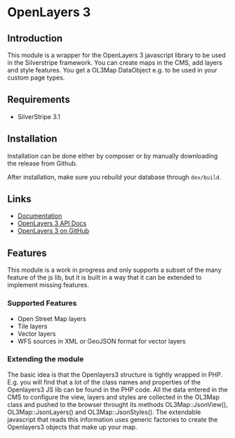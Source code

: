 # OpenLayers 3

## Introduction

This module is a wrapper for the OpenLayers 3 javascript library to be used in the Silverstripe framework. You can create maps in the CMS, add layers and style features. You get a OL3Map DataObject e.g. to be used in your custom page types.

## Requirements

 * SilverStripe 3.1

## Installation

Installation can be done either by composer or by manually downloading the
release from Github.

After installation, make sure you rebuild your database through `dev/build`.

## Links ##

 * [Documentation](docs/en/index.md)
 * [OpenLayers 3 API Docs](http://openlayers.org/en/v3.19.1/apidoc/)
 * [OpenLayers 3 on GitHub](https://github.com/openlayers/ol3)

## Features

This module is a work in progress and only supports a subset of the many feature of the js lib, but it is built in a way that it can be extended to implement missing features.

### Supported Features

 * Open Street Map layers
 * Tile layers
 * Vector layers
 * WFS sources in XML or GeoJSON format for vector layers

### Extending the module

The basic idea is that the Openlayers3 structure is tightly wrapped in PHP. E.g. you will find that a lot of the class names and properties of the Openlayers3 JS lib can be found in the PHP code. All the data entered in the CMS to configure the view, layers and styles are collected in the OL3Map class and pushed to the browser throught its methods OL3Map::JsonView(),  OL3Map::JsonLayers() and  OL3Map::JsonStyles(). The extendable javascript that reads this information uses generic factories to create the Openlayers3 objects that make up your map.
